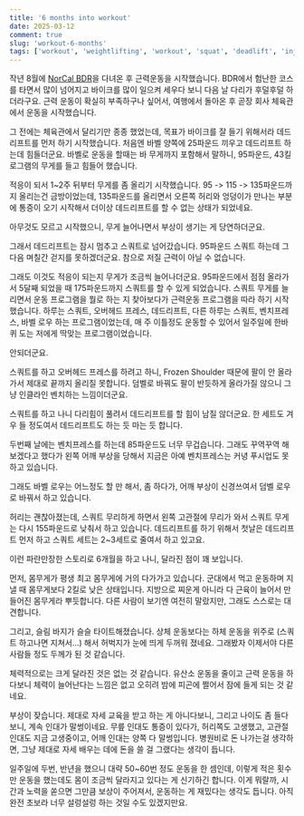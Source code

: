 ```yaml
---
title: '6 months into workout'
date: 2025-03-12
comment: true
slug: 'workout-6-months'
tags: ['workout', 'weightlifting', 'workout', 'squat', 'deadlift', 'injury', 'rotator-cuff']
---
```


작년 8월에 [NorCal
BDR](../../../motorcycle/log/2024-08-20-norcal-bdr-section2.md)을 다녀온 후
근력운동을 시작했습니다. BDR에서 험난한 코스를 타면서 많이 넘어지고 바이크를
많이 일으켜 세우다 보니 다음 날 다리가 후덜후덜 하더라구요. 근력 운동이 확실히
부족하구나 싶어서, 여행에서 돌아온 후 곧장 회사 체육관에서 운동을 시작했습니다.

<!-- more -->

그 전에는 체육관에서 달리기만 종종 했었는데, 목표가 바이크를 잘 들기 위해서라
데드리프트를 먼저 하기 시작했습니다. 처음엔 바벨 양쪽에 25파운드 끼우고
데드리프트 하는데 힘들더군요. 바벨로 운동을 할때는 바 무게까지 포함해서 말하니,
95파운드, 43킬로그램의 무게를 들고 힘들어 했습니다.

적응이 되서 1~2주 뒤부터 무게를 좀 올리기 시작했습니다. 95 -> 115 ->
135파운드까지 올리는건 금방이었는데, 135파운드를 올리면서 오른쪽 허리와 엉덩이가
만나는 부분에 통증이 오기 시작해서 더이상 데드리프트를 할 수 없는 상태가
되었네요.

아무것도 모르고 시작했으니, 무게 늘어나면서 부상이 생기는 게 당연하더군요.

그래서 데드리프트는 잠시 멈추고 스쿼트로 넘어갔습니다. 95파운드 스쿼트 하는데 그
다음 며칠간 걷지를 못하겠더군요. 참으로 저질 근력이 아닐 수 없습니다.

그래도 이것도 적응이 되는지 무게가 조금씩 늘어나더군요. 95파운드에서 점점
올라가서 5달째 되었을 때 175파운드까지 스쿼트를 할 수 있게 되었습니다. 스쿼트
무게를 늘리면서 운동 프로그램을 뭘로 하는 지 찾아보다가 근력운동 프로그램을 따라
하기 시작했습니다. 하루는 스쿼트, 오버헤드 프레스, 데드리프트, 다른 하루는
스쿼트, 벤치프레스, 바벨 로우 하는 프로그램이었는데, 매 주 이틀정도 운동할 수
있어서 일주일에 한바퀴 도는 저에게 딱맞는 프로그램이었습니다.

안되더군요.

스쿼트를 하고 오버헤드 프레스를 하려고 하니, Frozen Shoulder 때문에 팔이 안
올라가서 제대로 끝까지 올리질 못합니다. 덤벨로 바꿔도 팔이 반듯하게 올라가질
않으니 그냥 인클라인 벤치하는 느낌이더군요.

스쿼트를 하고 나니 다리힘이 풀려서 데드리프트를 할 힘이 남질 않더군요. 한 세트도
겨우 들 정도여서 데드리프트도 하는 듯 마는 듯 합니다.

두번째 날에는 벤치프레스를 하는데 85파운드도 너무 무겁습니다. 그래도 꾸역꾸역 해
보겠다고 했다가 왼쪽 어깨 부상을 당해서 지금은 아예 벤치프레스는 커녕 푸시업도
못하고 있습니다.

그래도 바벨 로우는 어느정도 할 만 해서, 좀 하다가, 어깨 부상이 신경쓰여서 덤벨
로우로 바꿔서 하고 있습니다.

허리는 괜찮아졌는데, 스쿼트 무리하게 하면서 왼쪽 고관절에 무리가 와서 스쿼트
무게는 다시 155파운드로 낮춰서 하고 있습니다. 데드리프트를 하기 위해서 첫날은
데드리프트 먼저 하고 스쿼트 세트는 2~3세트로 줄여서 하고 있고요.

이런 파란만장한 스토리로 6개월을 하고 나니, 달라진 점이 꽤 보입니다.

먼저, 몸무게가 평생 최고 몸무게에 거의 다가가고 있습니다. 군대에서 먹고 운동하며
지낼 때 몸무게보다 2킬로 낮은 상태입니다. 지방으로 찌운게 아니라 다 근육이
늘어서 만들어진 몸무게라 뿌듯합니다. 다른 사람이 보기엔 여전히 말랐지만, 그래도
스스로는 대견합니다.

그리고, 슬림 바지가 슬슬 타이트해졌습니다. 상체 운동보다는 하체 운동을 위주로
(스쿼트 하고나면 지쳐서...) 해서 허벅지가 눈에 띄게 두꺼워 졌네요. 그래봤자
이제서야 다른 사람들 정도 두께가 된 것 같습니다.

체력적으로는 크게 달라진 것은 없는 것 같습니다. 유산소 운동을 줄이고 근력 운동을
하다보니 체력이 늘어난다는 느낌은 없고 오히려 밤에 피곤에 쩔어서 잠에 들게 되는
것 같네요.

부상이 잦습니다. 제대로 자세 교육을 받고 하는 게 아니다보니, 그리고 나이도 좀
들다보니, 계속 인대가 말썽이네요. 무릎 인대도 통증이 있다가, 허리쪽도 고생했고,
고관절 인대도 지금 고생중이고, 어깨 인대는 양쪽 다 말썽입니다. 병원비로 돈
나가는걸 생각하면, 그냥 제대로 자세 배우는 데에 돈을 쓸 걸 그랬다는 생각이
듭니다.

일주일에 두번, 반년을 했으니 대략 50~60번 정도 운동을 한 셈인데, 이렇게 적은
횟수만 운동을 했는데도 몸이 조금씩 달라지고 있다는 게 신기하긴 합니다. 이게
뭐랄까, 시간과 노력을 쏟으면 그만큼 보상이 주어져서, 운동하는 게 재밌다는 생각도
듭니다. 아직 완전 초보라 너무 설렁설렁 하는 것일 수도 있겠지만요.

